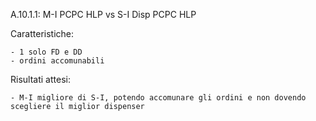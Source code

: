 A.10.1.1: M-I PCPC HLP vs S-I Disp PCPC HLP

Caratteristiche:

	- 1 solo FD e DD
	- ordini accomunabili

Risultati attesi:
	
	- M-I migliore di S-I, potendo accomunare gli ordini e non dovendo scegliere il miglior dispenser